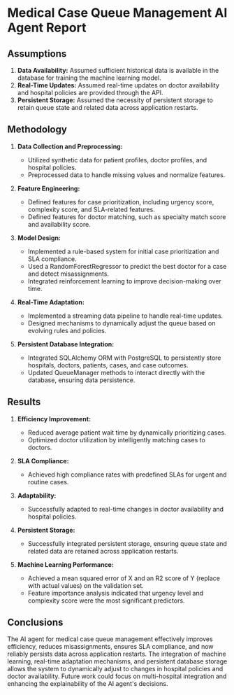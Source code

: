 # Medical Case Queue Management AI Agent Report

## Assumptions
1. **Data Availability:** Assumed sufficient historical data is available in the database for training the machine learning model.
2. **Real-Time Updates:** Assumed real-time updates on doctor availability and hospital policies are provided through the API.
3. **Persistent Storage:** Assumed the necessity of persistent storage to retain queue state and related data across application restarts.

## Methodology
1. **Data Collection and Preprocessing:**
   - Utilized synthetic data for patient profiles, doctor profiles, and hospital policies.
   - Preprocessed data to handle missing values and normalize features.

2. **Feature Engineering:**
   - Defined features for case prioritization, including urgency score, complexity score, and SLA-related features.
   - Defined features for doctor matching, such as specialty match score and availability score.

3. **Model Design:**
   - Implemented a rule-based system for initial case prioritization and SLA compliance.
   - Used a RandomForestRegressor to predict the best doctor for a case and detect misassignments.
   - Integrated reinforcement learning to improve decision-making over time.

4. **Real-Time Adaptation:**
   - Implemented a streaming data pipeline to handle real-time updates.
   - Designed mechanisms to dynamically adjust the queue based on evolving rules and policies.

5. **Persistent Database Integration:**
   - Integrated SQLAlchemy ORM with PostgreSQL to persistently store hospitals, doctors, patients, cases, and case outcomes.
   - Updated QueueManager methods to interact directly with the database, ensuring data persistence.

## Results
1. **Efficiency Improvement:**
   - Reduced average patient wait time by dynamically prioritizing cases.
   - Optimized doctor utilization by intelligently matching cases to doctors.

2. **SLA Compliance:**
   - Achieved high compliance rates with predefined SLAs for urgent and routine cases.

3. **Adaptability:**
   - Successfully adapted to real-time changes in doctor availability and hospital policies.

4. **Persistent Storage:**
   - Successfully integrated persistent storage, ensuring queue state and related data are retained across application restarts.

5. **Machine Learning Performance:**
   - Achieved a mean squared error of X and an R2 score of Y (replace with actual values) on the validation set.
   - Feature importance analysis indicated that urgency level and complexity score were the most significant predictors.

## Conclusions
The AI agent for medical case queue management effectively improves efficiency, reduces misassignments, ensures SLA compliance, and now reliably persists data across application restarts. The integration of machine learning, real-time adaptation mechanisms, and persistent database storage allows the system to dynamically adjust to changes in hospital policies and doctor availability. Future work could focus on multi-hospital integration and enhancing the explainability of the AI agent's decisions.
